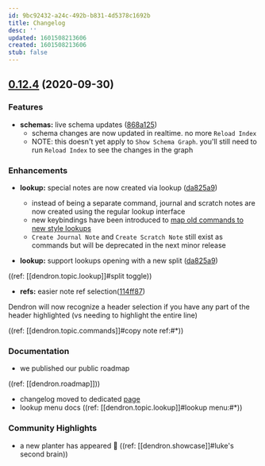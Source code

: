 ```yaml
---
id: 9bc92432-a24c-492b-b831-4d5378c1692b
title: Changelog
desc: ''
updated: 1601508213606
created: 1601508213606
stub: false
---
```


## [0.12.4](https://github.com/dendronhq/dendron/compare/v0.12.4-alpha.11...v0.12.4) (2020-09-30)


### Features

- **schemas:** live schema updates ([868a125](https://github.com/dendronhq/dendron/commit/868a125a0f07dcbfb5cbeb5dd04d05ab7556e12b))
    - schema changes are now updated in realtime. no more `Reload Index`
    - NOTE: this doesn't yet apply to `Show Schema Graph`. you'll still need to run `Reload Index` to see the changes in the graph

### Enhancements

- **lookup:** special notes are now created via lookup ([da825a9](https://github.com/dendronhq/dendron/commit/da825a9d2b1ec10a3f9d3eac20db06448fe5344b))
    - instead of being a separate command, journal and scratch notes are now created using the regular lookup interface
    - new keybindings have been introduced to [map old commands to new style lookups](https://dendron.so/notes/a7c3a810-28c8-4b47-96a6-8156b1524af3.html#passing-arguments-to-lookup)
    - `Create Journal Note` and `Create Scratch Note` still exist as commands but will be deprecated in the next minor release 

- **lookup:** support lookups opening with a new split ([da825a9](https://github.com/dendronhq/dendron/commit/da825a9d2b1ec10a3f9d3eac20db06448fe5344b))

((ref: [[dendron.topic.lookup]]#split toggle))

- **refs:** easier note ref selection([114ff87](https://github.com/dendronhq/dendron/commit/114ff87be04f8d746b0be28f7627ba0d1ec9b504))

Dendron will now recognize a header selection if you have any part of the header highlighted (vs needing to highlight the entire line)

((ref: [[dendron.topic.commands]]#copy note ref:#*))

### Documentation
- we published our public roadmap

((ref: [[dendron.roadmap]]))

- changelog moved to dedicated [page](https://dendron.so/notes/9bc92432-a24c-492b-b831-4d5378c1692b.html)
- lookup menu docs
((ref: [[dendron.topic.lookup]]#lookup menu:#*))

### Community Highlights

- a new planter has appeared 🌲
((ref: [[dendron.showcase]]#luke's second brain))